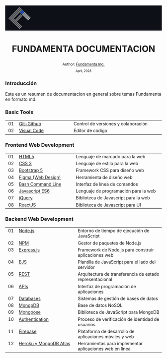 <div align="center">

![Day 5](./IMG/banner_fundamenta.PNG)
  <h1> FUNDAMENTA DOCUMENTACION  </h1>  
  <sub>Author:
  <a href="" target="_blank">Fundamenta Ing.</a><br>
  <small> April, 2023</small>
  </sub>
</div>

### **Introducción**

Este es un resumen de documentacion en general sobre temas Fundamenta en formato md.

### **Basic Tools**

<table >
  <tbody>
    <tr>
      <td align="center" valign="top" width="30px">01</td>
      <td align="left" valign="top" width="300px"><a href="https://github.com/josemek098dev/001-Docs-web-development/blob/master/01-Bases/00-GitGithub.md">Git-Github</a></td>
      <td align="left" valign="top" width="500px">Control de versiones y colaboración</td>
    </tr>
    <tr>
      <td align="center" valign="top" >02</td>
      <td align="left" valign="top" ><a href="./02-Fronted/01-HTML-5.md">Visual Code</a></td>
      <td align="left" valign="top" >Editor de código</td>
    </tr>
      </tbody>
</table>

### Frontend Web Development   
  <table >
  <tbody >
    <tr>
      <td align="center" valign="top" width="30px">01</td>
      <td align="left" valign="top" width="300px"><a href="https://github.com/josemek098dev/001-Docs-web-development/blob/master/02-Fronted/01.1-HTML_ElementsandStructure.md" title="Documentation">HTML5</a></td>
      <td align="left" valign="top" width="500px">Lenguaje de marcado para la web</td>
    </tr>
    <tr>
      <td align="center" valign="top" >02</td>
      <td align="left" valign="top" ><a href="https://github.com/josemek098dev/001-Docs-web-development/blob/master/02-Fronted/02.1-CSS_SyntaxAndSelectors.md" title="Documentation">CSS 3</a></td>
      <td align="left" valign="top" >Lenguaje de estilo para la web</td>
    </tr>
    <tr>
      <td align="center" valign="top" >03</td>
      <td align="left" valign="top" ><a href="https://github.com/kentcdodds/react-fundamentals/commits?author=kentcdodds" title="Documentation">Bootstrap 5</a></td>
      <td align="left" valign="top" >Framework CSS para diseño web</td>
    </tr>
    <tr>
      <td align="center" valign="top" >04</td>
      <td align="left" valign="top" ><a href="https://github.com/kentcdodds/react-fundamentals/commits?author=kentcdodds" title="Documentation">Figma (Web Design)</a></td>
      <td align="left" valign="top" >Herramienta de diseño web</td>
    </tr>
    <tr>
      <td align="center" valign="top" >05</td>
      <td align="left" valign="top" ><a href="https://github.com/kentcdodds/react-fundamentals/commits?author=kentcdodds" title="Documentation">Bash Command Line</a></td>
      <td align="left" valign="top" >Interfaz de línea de comandos</td>
    </tr>
    <tr>
      <td align="center" valign="top" >06</td>
      <td align="left" valign="top" ><a href="https://github.com/josemek098dev/001-Docs-web-development/blob/master/02-Fronted/01-JavaScript.md" title="Documentation">Javascript ES6</a></td>
      <td align="left" valign="top" >Lenguaje de programación para la web</td>
    </tr>
    <tr>
      <td align="center" valign="top" >07</td>
      <td align="left" valign="top" ><a href="https://github.com/kentcdodds/react-fundamentals/commits?author=kentcdodds" title="Documentation">jQuery</a></td>
      <td align="left" valign="top" >Biblioteca de Javascript para la web</td>
    </tr>
    <tr>
      <td align="center" valign="top" >08</td>
      <td align="left" valign="top" ><a href="https://github.com/josemek098dev/001-Docs-web-development/blob/master/02%20-%20Fronted/08%20-%20ReactJs/801%20-%20React%20-%20Intro.md" title="Documentation">ReactJS</a></td>
      <td align="left" valign="top" >Biblioteca de Javascript para UI</td>
    </tr>
      </tbody>
</table>
  
### **Backend Web Development**                   
<table >
  <tbody>
    <tr>
      <td align="center" valign="top" width="30px">01</td>
      <td align="left" valign="top" width="300px"><a href="./02-Fronted/01-HTML-5.md">Node.js</a></td>
      <td align="left" valign="top" width="500px">Entorno de tiempo de ejecución de JavaScript</td>
    </tr>
    <tr>
      <td align="center" valign="top" >02</td>
      <td align="left" valign="top" ><a href="./02-Fronted/01-HTML-5.md">NPM</a></td>
      <td align="left" valign="top" >Gestor de paquetes de Node.js</td>
    </tr>
    <tr>
      <td align="center" valign="top" >03</td>
      <td align="left" valign="top" ><a href="./02-Fronted/01-HTML-5.md">Express.js</a></td>
      <td align="left" valign="top" >Framework de Node.js para construir aplicaciones web</td>
    </tr>
    <tr>
      <td align="center" valign="top" >04</td>
      <td align="left" valign="top" ><a href="./02-Fronted/01-HTML-5.md">EJS</a></td>
      <td align="left" valign="top" >Plantilla de JavaScript para el lado del servidor</td>
    </tr>
    <tr>
      <td align="center" valign="top" >05</td>
      <td align="left" valign="top" ><a href="./02-Fronted/01-HTML-5.md">REST</a></td>
      <td align="left" valign="top" >Arquitectura de transferencia de estado representacional</td>
    </tr>
    <tr>
      <td align="center" valign="top" >06</td>
      <td align="left" valign="top" ><a href="./02-Fronted/01-HTML-5.md">APIs</a></td>
      <td align="left" valign="top" >Interfaz de programación de aplicaciones</td>
    </tr>
    <tr>
      <td align="center" valign="top" >07</td>
      <td align="left" valign="top" ><a href="./02-Fronted/01-HTML-5.md">Databases</a></td>
      <td align="left" valign="top" >Sistemas de gestión de bases de datos</td>
    </tr>
      <tr>
      <td align="center" valign="top" >08</td>
      <td align="left" valign="top" ><a href="./02-Fronted/01-HTML-5.md">MongoDB</a></td>
      <td align="left" valign="top" >Base de datos NoSQL</td>
    </tr>
    <tr>
      <td align="center" valign="top" >09</td>
      <td align="left" valign="top" ><a href="./02-Fronted/01-HTML-5.md">Mongoose</a></td>
      <td align="left" valign="top" >Biblioteca de JavaScript para MongoDB</td>
    </tr>
    <tr>
      <td align="center" valign="top" >10</td>
      <td align="left" valign="top" ><a href="./02-Fronted/01-HTML-5.md">Authentication</a></td>
      <td align="left" valign="top" >Proceso de verificación de identidad de usuarios</td>
    </tr>
    <tr>
      <td align="center" valign="top" >11</td>
      <td align="left" valign="top" ><a href="./02-Fronted/01-HTML-5.md">Firebase</a></td>
      <td align="left" valign="top" >Plataforma de desarrollo de aplicaciones móviles y web</td>
    </tr>
    <tr>
      <td align="center" valign="top" >12</td>
      <td align="left" valign="top" ><a href="./02-Fronted/01-HTML-5.md">Heroku y MongoDB Atlas</a></td>
      <td align="left" valign="top" >Herramientas para implementar aplicaciones web en línea</td>
    </tr>
      </tbody>
</table>
